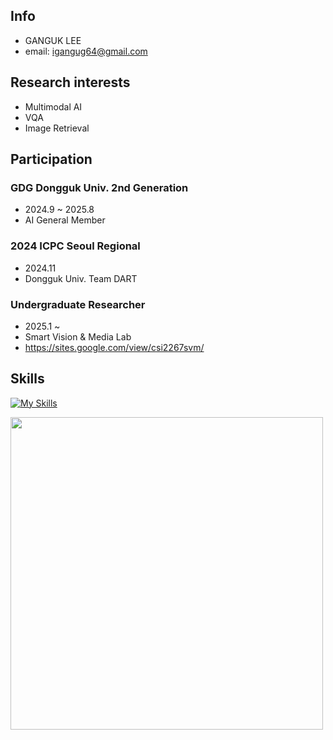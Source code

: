 ## Info

- GANGUK LEE
- email: igangug64@gmail.com

## Research interests
- Multimodal AI
- VQA
- Image Retrieval

## Participation

### GDG Dongguk Univ. 2nd Generation
- 2024.9 ~ 2025.8
- AI General Member

### 2024 ICPC Seoul Regional 
- 2024.11
- Dongguk Univ. Team DART

### Undergraduate Researcher 
- 2025.1 ~ 
- Smart Vision & Media Lab
- https://sites.google.com/view/csi2267svm/

## Skills

[![My Skills](https://skillicons.dev/icons?i=cpp,python,pytorch,tensorflow)](https://skillicons.dev)

<a><img  src="https://solvedac-cards-starcea.paring.moe/profile/dlrkddnr2718" width=500px></a>


